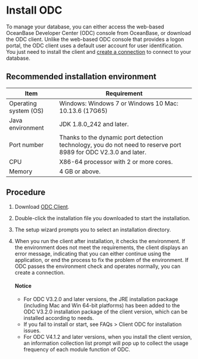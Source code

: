 Install ODC 
================================

To manage your database, you can either access the web-based OceanBase Developer Center (ODC) console from OceanBase, or download the ODC client. Unlike the web-based ODC console that provides a logon portal, the ODC client uses a default user account for user identification. You just need to install the client and [create a connection](3.client-odc-connect-database/1.client-odc-create-connection.md) to connect to your database. 

Recommended installation environment 
---------------------------------------------



|         Item          |                                                   Requirement                                                   |
|-----------------------|-----------------------------------------------------------------------------------------------------------------|
| Operating system (OS) | Windows: Windows 7 or Windows 10 Mac: 10.13.6 (17G65)                                           |
| Java environment      | JDK 1.8.0_242 and later.                                                                                        |
| Port number           | Thanks to the dynamic port detection technology, you do not need to reserve port 8989 for ODC V2.3.0 and later. |
| CPU                   | X86-64 processor with 2 or more cores.                                                                          |
| Memory                | 4 GB or above.                                                                                                  |



Procedure 
------------------

1. Download [ODC Client](https://help.aliyun.com/document_detail/212816.html).

   

2. Double-click the installation file you downloaded to start the installation.

   

3. The setup wizard prompts you to select an installation directory.

   

4. When you run the client after installation, it checks the environment. If the environment does not meet the requirements, the client displays an error message, indicating that you can either continue using the application, or end the process to fix the problem of the environment. If ODC passes the environment check and operates normally, you can create a connection.

   <main id="notice" type='explain'>
     <h4>Notice</h4>
     <ul>
     <li>For ODC V3.2.0 and later versions, the JRE installation package (including Mac and Win 64-bit platforms) has been added to the ODC V3.2.0 installation package of the client version, which can be installed according to needs.</li>
     <li>If you fail to install or start, see FAQs > Client ODC for installation issues.</li>
     <li>For ODC V4.1.2 and later versions, when you install the client version, an information collection list prompt will pop up to collect the usage frequency of each module function of ODC.</li>
    </ul>
  </main>



